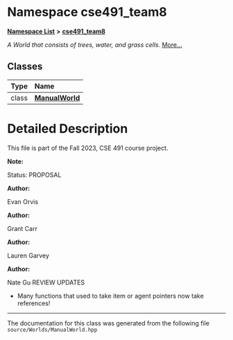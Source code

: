 

# Namespace cse491\_team8



[**Namespace List**](namespaces.md) **>** [**cse491\_team8**](namespacecse491__team8.md)



_A World that consists of trees, water, and grass cells._ [More...](#detailed-description)
















## Classes

| Type | Name |
| ---: | :--- |
| class | [**ManualWorld**](classcse491__team8_1_1_manual_world.md) <br> |


















































# Detailed Description


This file is part of the Fall 2023, CSE 491 course project. 

**Note:**

Status: PROPOSAL 




**Author:**

Evan Orvis 




**Author:**

Grant Carr 




**Author:**

Lauren Garvey 




**Author:**

Nate Gu REVIEW UPDATES
* Many functions that used to take item or agent pointers now take references! 







    

------------------------------
The documentation for this class was generated from the following file `source/Worlds/ManualWorld.hpp`

